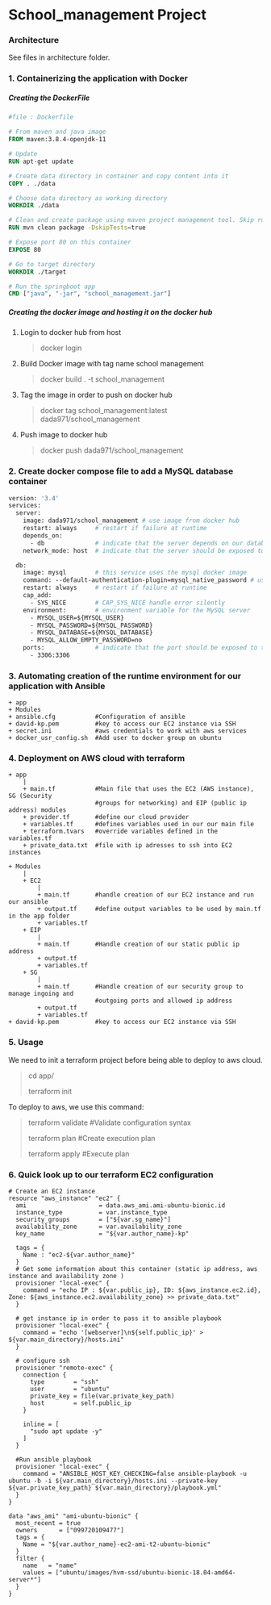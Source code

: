 # School_management Project

### Architecture

See files in architecture folder.

### 1. Containerizing the application with Docker

##### Creating the DockerFile

``` dockerfile
#file : Dockerfile

# From maven and java image
FROM maven:3.8.4-openjdk-11

# Update
RUN apt-get update

# Create data directory in container and copy content into it
COPY . ./data

# Choose data directory as working directory
WORKDIR ./data

# Clean and create package using maven project management tool. Skip running test
RUN mvn clean package -DskipTests=true

# Expose port 80 on this container
EXPOSE 80

# Go to target directory
WORKDIR ./target

# Run the springboot app
CMD ["java", "-jar", "school_management.jar"]
```

##### Creating the docker image and hosting it on the docker hub

1. Login to docker hub from host

   > docker login

2. Build Docker image with tag name school management

   > docker build . -t school_management

3. Tag the image in order to push on docker hub 

   > docker tag school_management:latest dada971/school_management

4. Push image to docker hub

   > docker push dada971/school_management



### 2. Create docker compose file to add a MySQL database container



```dockerfile
version: '3.4'
services:
  server:
    image: dada971/school_management # use image from docker hub
    restart: always     # restart if failure at runtime
    depends_on:
      - db              # indicate that the server depends on our database defined as db
    network_mode: host  # indicate that the server should be exposed to the host network 

  db:
    image: mysql        # this service uses the mysql docker image
    command: --default-authentication-plugin=mysql_native_password # use the native password generator to define a password
    restart: always     # restart if failure at runtime
    cap_add:
      - SYS_NICE        # CAP_SYS_NICE handle error silently
    environment:        # environment variable for the MySQL server
      - MYSQL_USER=${MYSQL_USER} 
      - MYSQL_PASSWORD=${MYSQL_PASSWORD}
      - MYSQL_DATABASE=${MYSQL_DATABASE}
      - MYSQL_ALLOW_EMPTY_PASSWORD=no
    ports:              # indicate that the port should be exposed to the host. This allows the server to acces the database.
      - 3306:3306
```



### 3. Automating creation of the runtime environment for our application with Ansible

```
+ app
+ Modules
+ ansible.cfg			#Configuration of ansible
+ david-kp.pem 			#key to access our EC2 instance via SSH
+ secret.ini 			#aws credentials to work with aws services
+ docker_usr_config.sh 	#Add user to docker group on ubuntu
```

### 4. Deployment on AWS cloud with terraform

```
+ app
	|
 	+ main.tf 			#Main file that uses the EC2 (AWS instance), SG (Security 
 						#groups for networking) and EIP (public ip address) modules
 	+ provider.tf 		#define our cloud provider
 	+ variables.tf 		#defines variables used in our our main file
 	+ terraform.tvars 	#override variables defined in the variables.tf 
	+ private_data.txt	#file with ip adresses to ssh into EC2 instances
 	
+ Modules
 	|
 	+ EC2
 		|
 		+ main.tf 		#handle creation of our EC2 instance and run our ansible  
 		+ output.tf 	#define output variables to be used by main.tf in the app folder 
 		+ variables.tf
 	+ EIP
  		|
 		+ main.tf 		#Handle creation of our static public ip address
 		+ output.tf
 		+ variables.tf
 	+ SG
	  	|
 		+ main.tf		#Handle creation of our security group to manage ingoing and 
 						#outgoing ports and allowed ip address
 		+ output.tf
 		+ variables.tf
+ david-kp.pem 			#key to access our EC2 instance via SSH
```

### 5. Usage
We need to init a terraform project before being able to deploy to aws cloud.

> cd app/
>
> terraform init

To deploy to aws, we use this command:

> terraform validate	  #Validate configuration syntax
>
> terraform plan			#Create execution plan
>
> terraform apply		  #Execute plan

### 6. Quick look up to our terraform EC2 configuration

````
# Create an EC2 instance
resource "aws_instance" "ec2" {
  ami                    = data.aws_ami.ami-ubuntu-bionic.id
  instance_type          = var.instance_type
  security_groups        = ["${var.sg_name}"]
  availability_zone      = var.availability_zone
  key_name               = "${var.author_name}-kp"

  tags = {
    Name : "ec2-${var.author_name}"
  }
  # Get some information about this container (static ip address, aws instance and availability zone )
  provisioner "local-exec" {
    command = "echo IP : ${var.public_ip}, ID: ${aws_instance.ec2.id}, Zone: ${aws_instance.ec2.availability_zone} >> private_data.txt"
  }
  
  # get instance ip in order to pass it to ansible playbook
  provisioner "local-exec" {
    command = "echo '[webserver]\n${self.public_ip}' > ${var.main_directory}/hosts.ini"
  }
  
  # configure ssh
  provisioner "remote-exec" {
    connection {
      type        = "ssh"
      user        = "ubuntu"
      private_key = file(var.private_key_path)
      host        = self.public_ip
    }

    inline = [
      "sudo apt update -y"
    ]
  }
  
  #Run ansible playbook
  provisioner "local-exec" {
    command = "ANSIBLE_HOST_KEY_CHECKING=false ansible-playbook -u ubuntu -b -i ${var.main_directory}/hosts.ini --private-key ${var.private_key_path} ${var.main_directory}/playbook.yml"
  }
}

data "aws_ami" "ami-ubuntu-bionic" {
  most_recent = true
  owners      = ["099720109477"]
  tags = {
    Name = "${var.author_name}-ec2-ami-t2-ubuntu-bionic"
  }
  filter {
    name   = "name"
    values = ["ubuntu/images/hvm-ssd/ubuntu-bionic-18.04-amd64-server*"]
  }
}
````



